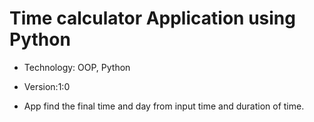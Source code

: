 
# Time calculator Application using Python #

*  Technology: OOP, Python
* Version:1:0

* App find the final time and day from input time and duration of time.
